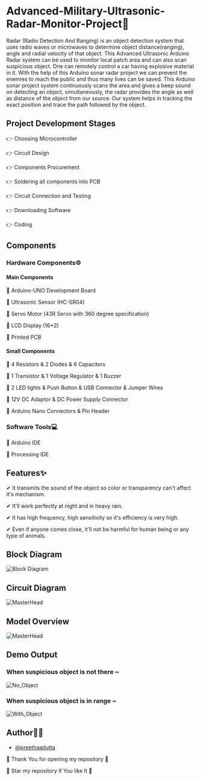 # Advanced-Military-Ultrasonic-Radar-Monitor-Project📡

Radar (Radio Detection And Ranging) is an object detection system that 
uses radio waves or microwaves to determine object distance(ranging), 
angle and radial velocity of that object. This Advanced Ultrasonic Arduino 
Radar system can be used to monitor local patch area and can also scan 
suspicious object. One can remotely control a car having explosive material 
in it. With the help of this Arduino sonar radar project we can prevent the 
enemies to reach the public and thus many lives can be saved. This Arduino sonar project system continuously scans the area and gives a 
beep sound on detecting an object, simultaneously, the radar provides the 
angle as well as distance of the object from our source. Our system helps in 
tracking the exact position and trace the path followed by the object.


## Project Development Stages

👉 Choosing Microcontroller

👉 Circuit Design

👉 Components Procurement

👉 Soldering all components into PCB

👉 Circuit Connection and Testing

👉 Downloading Software

👉 Coding


## Components

### Hardware Components⚙
#### Main Components

📌 Arduino-UNO Development Board

📌 Ultrasonic Sensor (HC-SR04)

📌 Servo Motor (43R Servo with 360 degree specification)

📌 LCD Display (16*2)

📌 Printed PCB

#### Small Components
📌 4 Resistors & 2 Diodes & 6 Capacitors

📌 1 Transistor & 1 Voltage Regulator & 1 Buzzer

📌 2 LED lights & Push Button & USB Connector & Jumper Wires

📌 12V DC Adaptor & DC Power Supply Connector

📌 Arduino Nano Connectors & Pin Header

### Software Tools💻

📌 Arduino IDE

📌 Processing IDE

## Features✨

✔ It transmits the sound of the object so color or transparency can't affect it's mechanism. 

✔ It'll work perfectly at night and in heavy rain.

✔ It has high frequency, high sensitivity so it's efficiency is very high.

✔ Even if anyone comes close, it'll not be harmful for human being or any type of animals.


## Block Diagram

![Block Diagram](https://raw.githubusercontent.com/preethaadutta/Advanced-Military-Ultrasonic-Radar-Monitor-Project/main/Block_Diagram.png)


## Circuit Diagram

![MasterHead](https://raw.githubusercontent.com/preethaadutta/Advanced-Military-Ultrasonic-Radar-Monitor-Project/main/Circuit_Diagram.bmp)


## Model Overview 

![MasterHead](https://raw.githubusercontent.com/preethaadutta/Advanced-Military-Ultrasonic-Radar-Monitor-Project/main/Project_Model.jpg)


## Demo Output

### When suspicious object is not there ~

![No_Object](https://raw.githubusercontent.com/preethaadutta/Advanced-Military-Ultrasonic-Radar-Monitor-Project/main/Output1.jpg)

### When suspicious object is in range ~

![With_Object](https://raw.githubusercontent.com/preethaadutta/Advanced-Military-Ultrasonic-Radar-Monitor-Project/main/Output2.jpg)


## Author👩‍💻

- [@preethaadutta](https://github.com/preethaadutta)


💖 Thank You for opening my repository 💖

💖 Star my repository if You like It 💖
